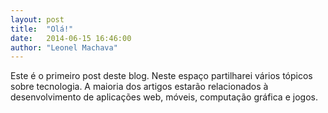 ```yaml
---
layout: post
title:  "Olá!"
date:   2014-06-15 16:46:00
author: "Leonel Machava"
---
```


Este é o primeiro post deste blog. Neste espaço partilharei vários tópicos sobre tecnologia. A maioria dos artigos estarão relacionados à desenvolvimento de aplicações web, móveis, computação gráfica e jogos.